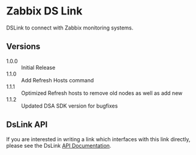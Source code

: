 # Zabbix DS Link

DSLink to connect with Zabbix monitoring systems.

## Versions

<dl>
    <dt>1.0.0</dt>
    <dd>Initial Release</dd>
    <dt>1.1.0</dt>
    <dd>Add Refresh Hosts command</dd>
    <dt>1.1.1</dt>
    <dd>Optimized Refresh hosts to remove old nodes as well as add new</dd>
    <dt>1.1.2</dt>
    <dd>Updated DSA SDK version for bugfixes</dd>
</dl>

## DsLink API

If you are interested in writing a link which interfaces with this link directly,
please see the DsLink [API Documentation](https://github.com/IOT-DSA/dslink-dart-zabbix/blob/master/api.md).
